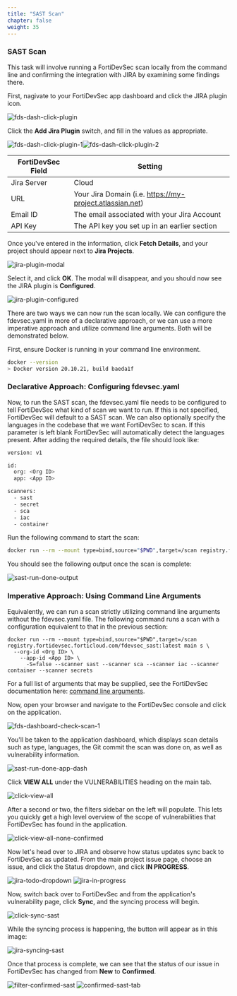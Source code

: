 ```yaml
---
title: "SAST Scan"
chapter: false
weight: 35
---
```


### SAST Scan 

This task will involve running a FortiDevSec scan locally from the command line and confirming the integration with JIRA by examining some findings there.

First, nagivate to your FortiDevSec app dashboard and click the JIRA plugin icon.

![fds-dash-click-plugin](/images/fds-dash-click-plugin.png)

Click the **Add Jira Plugin** switch, and fill in the values as appropriate.

![fds-dash-click-plugin-1](/images/fds-dash-switch-1.png)![fds-dash-click-plugin-2](/images/fds-dash-switch-2.png)

|FortiDevSec Field|Setting                                                 |
|-----------------|--------------------------------------------------------|
|Jira Server      |Cloud                                                   |
|URL              |Your Jira Domain (i.e. https://my-project.atlassian.net)|
|Email ID         |The email associated with your Jira Account             |
|API Key          |The API key you set up in an earlier section            |


Once you've entered in the information, click **Fetch Details**, and your project should appear next to **Jira Projects**.

![jira-plugin-modal](/images/jira-plugin-modal.png)

Select it, and click **OK**. The modal will disappear, and you should now see the JIRA plugin is **Configured**.

![jira-plugin-configured](/images/jira-plugin-configured.png)


There are two ways we can now run the scan locally. We can configure the fdevsec.yaml in more of a declarative approach, or we can use a more imperative approach and utilize command line arguments. Both will be demonstrated below. 

First, ensure Docker is running in your command line environment. 

```sh
docker --version
> Docker version 20.10.21, build baeda1f
```

### Declarative Approach: Configuring fdevsec.yaml

Now, to run the SAST scan, the fdevsec.yaml file needs to be configured to tell FortiDevSec what kind of scan we want to run. If this is not specified, FortiDevSec will default to a SAST scan. We can also optionally specify the languages in the codebase that we want FortiDevSec to scan. If this parameter is left blank FortiDevSec will automatically detect the languages present. After adding the required details, the file should look like:

```sh
version: v1

id:
  org: <Org ID>
  app: <App ID>

scanners:
  - sast
  - secret
  - sca
  - iac
  - container
```

Run the following command to start the scan:

```sh
docker run --rm --mount type=bind,source="$PWD",target=/scan registry.fortidevsec.forticloud.com/fdevsec_sast:latest
```

You should see the following output once the scan is complete:

![sast-run-done-output](/images/sast-run-done-output.png)


### Imperative Approach: Using Command Line Arguments

Equivalently, we can run a scan strictly utilizing command line arguments without the fdevsec.yaml file. The following command runs a scan with a configuration equivalent to that in the previous section:

```
docker run --rm --mount type=bind,source="$PWD",target=/scan registry.fortidevsec.forticloud.com/fdevsec_sast:latest main s \
  --org-id <Org ID> \
    --app-id <App ID> \
      -S=false --scanner sast --scanner sca --scanner iac --scanner container --scanner secrets
```

For a full list of arguments that may be supplied, see the FortiDevSec documentation here: [command line arguments](https://docs.fortinet.com/document/fortidevsec/23.3.0/user-guide/88163/command-line-arguments).

Now, open your browser and navigate to the FortiDevSec console and click on the application.

![fds-dashboard-check-scan-1](/images/fds-dashboard-check-scan-1.png)

You'll be taken to the application dashboard, which displays scan details such as type, languages, the Git commit the scan was done on, as well as vulnerability information.

![sast-run-done-app-dash](/images/sast-run-done-app-dash.png)

Click **VIEW ALL** under the VULNERABILITIES heading on the main tab.

![click-view-all](/images/click-view-all.png)

After a second or two, the filters sidebar on the left will populate. This lets you quickly get a high level overview of the scope of vulnerabilities that FortiDevSec has found in the application.

![click-view-all-none-confirmed](/images/click-view-all-none-confirmed.png)

Now let's head over to JIRA and observe how status updates sync back to FortiDevSec as updated. From the main project issue page, choose an issue, and click the Status dropdown, and click **IN PROGRESS**.

![jira-todo-dropdown](/images/jira-todo-dropdown.png)
![jira-in-progress](/images/jira-in-progress.png)

Now, switch back over to FortiDevSec and from the application's vulnerability page, click **Sync**, and the syncing process will begin.

![click-sync-sast](/images/click-sync-sast.png)

While the syncing process is happening, the button will appear as in this image:

![jira-syncing-sast](/images/jira-syncing-sast.png)

Once that process is complete, we can see that the status of our issue in FortiDevSec has changed from **New** to **Confirmed**.

![filter-confirmed-sast](/images/filter-confirmed-sast.png)
![confirmed-sast-tab](/images/confirmed-sast-tab.png)

